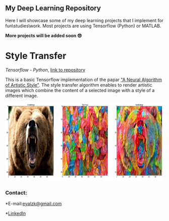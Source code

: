 ## My Deep Learning Repository


Here I will showcase some of my deep learning projects that I implement for fun\studies\work.
Most projects are using Tensorflow (Python) or MATLAB.

**More projects will be added soon :sunglasses:**


# Style Transfer

*Tensorflow - Python*,  [link to repository](https://github.com/eyalzk/style_transfer)


This is a basic Tensorflow implementation of the papar ["A Neural Algorithm of Artistic Style"](https://arxiv.org/abs/1508.06576).
The style transfer algorithm enables to render artistic images which combine the content of a selected image with a style of a different image.

<img src="images/style_tf.png" height="250"> 


### Contact:

*E-mail:eyalzk@gmail.com

*[LinkedIn](https://il.linkedin.com/in/eyal-zakkay-323142aa )

